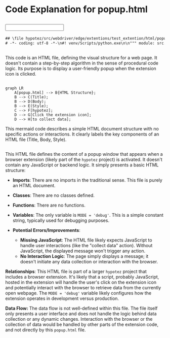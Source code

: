 # Code Explanation for popup.html

## <input code>

```html
## \file hypotez/src/webdriver/edge/extentions/test_extention/html/popup.html
# -*- coding: utf-8 -*-\n#! venv/Scripts/python.exe\n\n""" module: src.webdriver.edge.extentions.test_extention.html """\nMODE = 'debug'\n<!-- popup.html -->\n\n<!DOCTYPE html>\n<html>\n<head>\n    <title>hypotez</title>\n    <style>\n        body {\n            width: 200px;\n            padding: 10px;\n        }\n    </style>\n</head>\n<body>\n    <h1>hypotez</h1>\n    <p>Click the extension icon to collect data from the current webpage.</p>\n</body>\n</html>
```

## <algorithm>

This code is an HTML file, defining the visual structure for a web page.  It doesn't contain a step-by-step algorithm in the sense of procedural code logic. Its purpose is to display a user-friendly popup when the extension icon is clicked.


## <mermaid>

```mermaid
graph LR
    A[popup.html] --> B{HTML Structure};
    B --> C(Title);
    B --> D(Body);
    B --> E(Style);
    C --> F[hypotez];
    D --> G[Click the extension icon];
    D --> H[to collect data];
```

This mermaid code describes a simple HTML document structure with no specific actions or interactions. It clearly labels the key components of an HTML file (Title, Body, Style).

## <explanation>

This HTML file defines the content of a popup window that appears when a browser extension (likely part of the `hypotez` project) is activated.  It doesn't contain any JavaScript or backend logic. It simply presents a basic HTML structure:


* **Imports**:  There are no imports in the traditional sense. This file is purely an HTML document.

* **Classes**: There are no classes defined.


* **Functions**: There are no functions.


* **Variables**: The only variable is `MODE = 'debug'`. This is a simple constant string, typically used for debugging purposes.


* **Potential Errors/Improvements**:
    * **Missing JavaScript**:  The HTML file likely expects JavaScript to handle user interactions (like the "collect data" action).  Without JavaScript, the displayed message won't trigger any action.
    * **No Interaction Logic**:  The page simply displays a message; it doesn't initiate any data collection or interaction with the browser.

**Relationships**: This HTML file is part of a larger `hypotez` project that includes a browser extension. It's likely that a script, probably JavaScript, hosted in the extension will handle the user's click on the extension icon and potentially interact with the browser to retrieve data from the currently open webpage.  The `MODE = 'debug'` variable likely configures how the extension operates in development versus production.

**Data Flow:**  The data flow is not well-defined within this file. The file itself only presents a user interface and does not handle the logic behind data collection or any dynamic changes.  Interaction with the browser or the collection of data would be handled by other parts of the extension code, and not directly by this `popup.html` file.


```